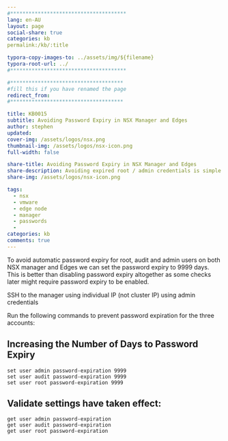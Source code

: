 ```yaml
---
#**************************************
lang: en-AU
layout: page
social-share: true
categories: kb
permalink:/kb/:title

typora-copy-images-to: ../assets/img/${filename}
typora-root-url: ../
#**************************************

#*************************************
#fill this if you have renamed the page
redirect_from:
#*************************************

title: KB0015
subtitle: Avoiding Password Expiry in NSX Manager and Edges
author: stephen
updated: 
cover-img: /assets/logos/nsx.png
thumbnail-img: /assets/logos/nsx-icon.png
full-width: false

share-title: Avoiding Password Expiry in NSX Manager and Edges
share-description: Avoiding expired root / admin credentials is simple and should but should only ever be done on lab instances
share-img: /assets/logos/nsx-icon.png

tags:
  - nsx
  - vmware
  - edge node
  - manager
  - passwords
  -
categories: kb
comments: true
---
```


To avoid automatic password expiry for root, audit and admin users on both NSX manager and Edges we can set the password expiry to 9999 days. This is better than disabling password expiry altogether as some checks later might require password expiry to be enabled.

SSH to the manager using individual IP (not cluster IP) using admin credentials

Run the following commands to prevent password expiration for the three accounts:

## Increasing the Number of Days to Password Expiry

```
set user admin password-expiration 9999
set user audit password-expiration 9999
set user root password-expiration 9999
```

## Validate settings have taken effect:

```
get user admin password-expiration
get user audit password-expiration
get user root password-expiration
```

